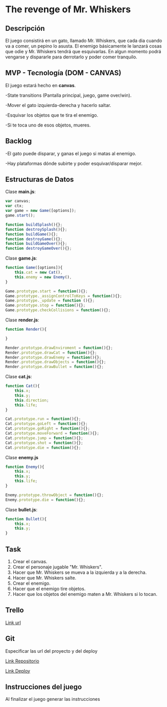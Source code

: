 # The revenge of Mr. Whiskers

## Descripción
El juego consistirá en un gato, llamado Mr. Whiskers, que cada dia cuando va a comer, un pepino lo asusta. El enemigo básicamente le lanzará cosas que odie y Mr. Whiskers tendrá que esquivarlas. En algun momento podrá vengarse y dispararle para derrotarlo y poder comer tranquilo.

## MVP - Tecnología (DOM - CANVAS)
El juego estará hecho en __canvas__.

-State transitions (Pantalla principal, juego, game over/win).

-Mover el gato izquierda-derecha y hacerlo saltar.

-Esquivar los objetos que te tira el enemigo.

-Si te toca uno de esos objetos, mueres.

## Backlog
-El gato puede disparar, y ganas el juego si matas al enemigo.

-Hay plataformas dónde subirte y poder esquivar/disparar mejor.

##  Estructuras de Datos

Clase __main.js__:
```javascript
var canvas;
var ctx;
var game = new Game([options]);
game.start();

function buildSplash(){};
function destroySplash(){};
function buildGame(){};
function destroyGame(){};
function buildGameOver(){};
function destroyGameOver(){};
```

Clase __game.js__:
```javascript
function Game([options]){
    this.cat = new Cat(),
    this.enemy = new Enemy(),
}

Game.prototype.start = function(){};
Game.prototype._assignControlToKeys = function(){};
Game.prototype._update = function (){};
Game.prototype.stop = function(){};
Game.prototype.checkCollisions = function(){};

```

Clase __render.js__:
```javascript
function Render(){

}

Render.prototype.drawEnviroment = function(){};
Render.prototype.drawCat = function(){};
Render.prototype.drawEnemy = function(){};
Render.prototype.drawObjects = function(){};
Render.prototype.drawBullet = function(){};
```

Clase __cat.js__:
```javascript
function Cat(){
    this.x;
    this.y;
    this.direction;
    this.life;
}

Cat.prototype.run = function(){};
Cat.prototype.goLeft = function(){};
Cat.prototype.goRight = function(){};
Cat.prototype.moveForward = function(){};
Cat.prototype.jump = function(){};
Cat.prototype.shot = function(){};
Cat.prototype.die = function(){};

```
Clase __enemy.js__
```javascript
function Enemy(){
    this.x;
    this.y;
    this.life;
}

Enemy.prototype.throwObject = function(){};
Enemy.prototype.die = function(){};

```

Clase __bullet.js__:
```javascript
function Bullet(){
    this.x;
    this.y;
}
```

## Task

1. Crear el canvas.
2. Crear el personaje jugable "Mr. Whiskers".
3. Hacer que Mr. Whiskers se mueva a la izquierda y a la derecha.
4. Hacer que Mr. Whiskers salte.
5. Crear el enemigo.
6. Hacer que el enemigo tire objetos.
7. Hacer que los objetos del enemigo maten a Mr. Whiskers si lo tocan.


## Trello

[Link url](https://trello.com)

## Git

Especificar las url del proyecto y del deploy

[Link Repositorio](https://github.com/nixiescream/the-revenge-of-mr.whiskers)

[Link Deploy](http://github.com)

## Instrucciones del juego 

Al finalizar el juego generar las instrucciones
